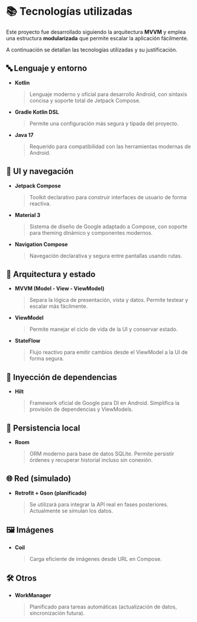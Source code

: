 # 📚 Tecnologías utilizadas

Este proyecto fue desarrollado siguiendo la arquitectura **MVVM** y emplea una estructura **modularizada** que permite escalar la aplicación fácilmente.

A continuación se detallan las tecnologías utilizadas y su justificación.

## 🔤 Lenguaje y entorno

- **Kotlin**  
  > Lenguaje moderno y oficial para desarrollo Android, con sintaxis concisa y soporte total de Jetpack Compose.

- **Gradle Kotlin DSL**  
  > Permite una configuración más segura y tipada del proyecto.

- **Java 17**  
  > Requerido para compatibilidad con las herramientas modernas de Android.

## 🎨 UI y navegación

- **Jetpack Compose**  
  > Toolkit declarativo para construir interfaces de usuario de forma reactiva.

- **Material 3**  
  > Sistema de diseño de Google adaptado a Compose, con soporte para theming dinámico y componentes modernos.

- **Navigation Compose**  
  > Navegación declarativa y segura entre pantallas usando rutas.

## 🧠 Arquitectura y estado

- **MVVM (Model - View - ViewModel)**  
  > Separa la lógica de presentación, vista y datos. Permite testear y escalar más fácilmente.

- **ViewModel**  
  > Permite manejar el ciclo de vida de la UI y conservar estado.

- **StateFlow**  
  > Flujo reactivo para emitir cambios desde el ViewModel a la UI de forma segura.

## 💉 Inyección de dependencias

- **Hilt**  
  > Framework oficial de Google para DI en Android. Simplifica la provisión de dependencias y ViewModels.

## 💾 Persistencia local

- **Room**  
  > ORM moderno para base de datos SQLite. Permite persistir órdenes y recuperar historial incluso sin conexión.

## 🌐 Red (simulado)

- **Retrofit + Gson (planificado)**  
  > Se utilizará para integrar la API real en fases posteriores. Actualmente se simulan los datos.

## 🖼️ Imágenes

- **Coil**  
  > Carga eficiente de imágenes desde URL en Compose.

## 🛠️ Otros

- **WorkManager**  
  > Planificado para tareas automáticas (actualización de datos, sincronización futura).
